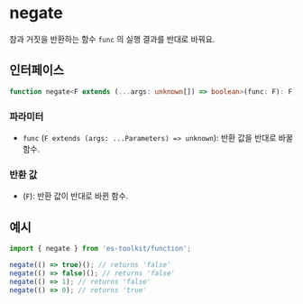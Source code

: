 # negate

참과 거짓을 반환하는 함수 `func` 의 실행 결과를 반대로 바꿔요.

## 인터페이스

```typescript
function negate<F extends (...args: unknown[]) => boolean>(func: F): F;
```

### 파라미터

- `func` (`F extends (args: ...Parameters) => unknown`): 반환 값을 반대로 바꿀 함수.

### 반환 값

- (`F`): 반환 값이 반대로 바뀐 함수.

## 예시

```typescript
import { negate } from 'es-toolkit/function';

negate(() => true)(); // returns 'false'
negate(() => false)(); // returns 'false'
negate(() => 1); // returns 'false'
negate(() => 0); // returns 'true'
```
